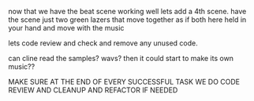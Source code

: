 now that we have the beat scene working well lets add a 4th scene.  have the scene just two green lazers that move together as if both here held in your hand and move with the  music


lets code review and check and remove any unused code.

can cline read the samples? wavs? then it could start to make its own music??

MAKE SURE AT THE END OF EVERY SUCCESSFUL TASK WE DO CODE REVIEW AND CLEANUP AND REFACTOR IF NEEDED
